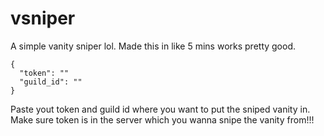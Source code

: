 # vsniper
A simple vanity sniper lol. Made this in like 5 mins works pretty good.

```
{
  "token": ""
  "guild_id": ""
}
```

Paste yout token and guild id where you want to put the sniped vanity in.
Make sure token is in the server which you wanna snipe the vanity from!!!
